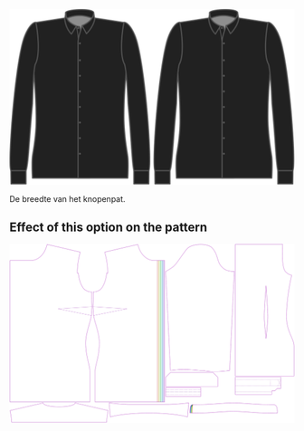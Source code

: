 ![Breedte knopenpat](buttonplacketwidth.svg)

De breedte van het knopenpat.


## Effect of this option on the pattern
![This image shows the effect of this option by superimposing several variants that have a different value for this option](simone_buttonplacketwidth_sample.svg "Effect of this option on the pattern")